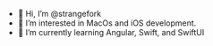 - 👋 Hi, I’m @strangefork
- 👀 I’m interested in MacOs and iOS development.
- 🌱 I’m currently learning Angular, Swift, and SwiftUI
